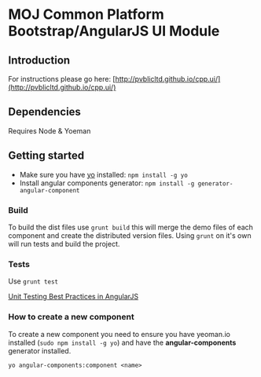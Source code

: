 # MOJ Common Platform Bootstrap/AngularJS UI Module #

## Introduction

For instructions please go here: [http://pvblicltd.github.io/cpp.ui/](http://pvblicltd.github.io/cpp.ui/)


## Dependencies
Requires Node & Yoeman

## Getting started
- Make sure you have [yo](https://github.com/yeoman/yo) installed:
    `npm install -g yo`
- Install angular components generator: `npm install -g generator-angular-component`


### Build
To build the dist files use `grunt build` this will merge the demo files of each component and create the distributed version files.
Using `grunt` on it's own will run tests and build the project.

### Tests
Use `grunt test`

[Unit Testing Best Practices in AngularJS](http://andyshora.com/unit-testing-best-practices-angularjs.html)

### How to create a new component
To create a new component you need to ensure you have yeoman.io installed (`sudo npm install -g yo`) and have the **angular-components** generator installed.

`yo angular-components:component <name>`
